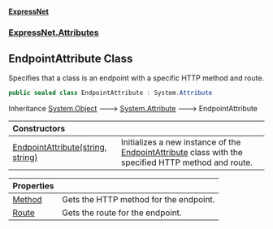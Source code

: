 #### [ExpressNet](ExpressNet.md 'ExpressNet')
### [ExpressNet.Attributes](ExpressNet.Attributes.md 'ExpressNet.Attributes')

## EndpointAttribute Class

Specifies that a class is an endpoint with a specific HTTP method and route.

```csharp
public sealed class EndpointAttribute : System.Attribute
```

Inheritance [System.Object](https://docs.microsoft.com/en-us/dotnet/api/System.Object 'System.Object') &#129106; [System.Attribute](https://docs.microsoft.com/en-us/dotnet/api/System.Attribute 'System.Attribute') &#129106; EndpointAttribute

| Constructors | |
| :--- | :--- |
| [EndpointAttribute(string, string)](ExpressNet.Attributes.EndpointAttribute.EndpointAttribute(string,string).md 'ExpressNet.Attributes.EndpointAttribute.EndpointAttribute(string, string)') | Initializes a new instance of the [EndpointAttribute](ExpressNet.Attributes.EndpointAttribute.md 'ExpressNet.Attributes.EndpointAttribute') class with the specified HTTP method and route. |

| Properties | |
| :--- | :--- |
| [Method](ExpressNet.Attributes.EndpointAttribute.Method.md 'ExpressNet.Attributes.EndpointAttribute.Method') | Gets the HTTP method for the endpoint. |
| [Route](ExpressNet.Attributes.EndpointAttribute.Route.md 'ExpressNet.Attributes.EndpointAttribute.Route') | Gets the route for the endpoint. |
